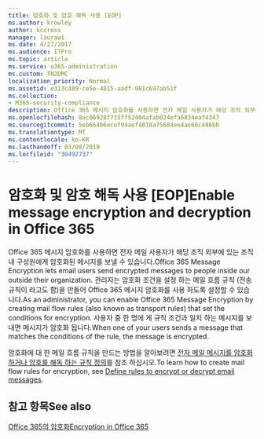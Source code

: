 ```yaml
---
title: 암호화 및 암호 해독 사용 [EOP]
ms.author: krowley
author: kccross
manager: laurawi
ms.date: 4/27/2017
ms.audience: ITPro
ms.topic: article
ms.service: o365-administration
ms.custom: TN2DMC
localization_priority: Normal
ms.assetid: e313c489-ce5e-4015-aadf-981c697ab51f
ms.collection:
- M365-security-compliance
description: Office 365 메시지 암호화를 사용하면 전자 메일 사용자가 해당 조직 외부에 있는 조직 내 구성원에게 암호화된 메시지를 보낼 수 있습니다. 관리자는 암호화 조건을 설정 하는 메일 흐름 규칙 (전송 규칙이 라고도 함)을 만들어 Office 365 메시지 암호화를 사용 하도록 설정할 수 있습니다.
ms.openlocfilehash: 8ac06928f715ff52404afab024efa6834eaf4347
ms.sourcegitcommit: 5eb664b6ecef94aef4018a75684ee4ae66c486bb
ms.translationtype: MT
ms.contentlocale: ko-KR
ms.lasthandoff: 03/08/2019
ms.locfileid: "30492737"
---
```

# <a name="enable-message-encryption-and-decryption-in-office-365"></a><span data-ttu-id="85f36-104">암호화 및 암호 해독 사용 [EOP]</span><span class="sxs-lookup"><span data-stu-id="85f36-104">Enable message encryption and decryption in Office 365</span></span>

<span data-ttu-id="85f36-105">Office 365 메시지 암호화를 사용하면 전자 메일 사용자가 해당 조직 외부에 있는 조직 내 구성원에게 암호화된 메시지를 보낼 수 있습니다.</span><span class="sxs-lookup"><span data-stu-id="85f36-105">Office 365 Message Encryption lets email users send encrypted messages to people inside our outside their organization.</span></span> <span data-ttu-id="85f36-106">관리자는 암호화 조건을 설정 하는 메일 흐름 규칙 (전송 규칙이 라고도 함)을 만들어 Office 365 메시지 암호화를 사용 하도록 설정할 수 있습니다.</span><span class="sxs-lookup"><span data-stu-id="85f36-106">As an administrator, you can enable Office 365 Message Encryption by creating mail flow rules (also known as transport rules) that set the conditions for encryption.</span></span> <span data-ttu-id="85f36-107">사용자 중 한 명에 게 규칙 조건과 일치 하는 메시지를 보내면 메시지가 암호화 됩니다.</span><span class="sxs-lookup"><span data-stu-id="85f36-107">When one of your users sends a message that matches the conditions of the rule, the message is encrypted.</span></span>
  
<span data-ttu-id="85f36-108">암호화에 대 한 메일 흐름 규칙을 만드는 방법을 알아보려면 [전자 메일 메시지를 암호화 하거나 암호를 해독 하는 규칙 정의](https://go.microsoft.com/fwlink/p/?LinkID=402846)를 참조 하십시오.</span><span class="sxs-lookup"><span data-stu-id="85f36-108">To learn how to create mail flow rules for encryption, see [Define rules to encrypt or decrypt email messages](https://go.microsoft.com/fwlink/p/?LinkID=402846).</span></span>
  
## <a name="see-also"></a><span data-ttu-id="85f36-109">참고 항목</span><span class="sxs-lookup"><span data-stu-id="85f36-109">See also</span></span>

[<span data-ttu-id="85f36-110">Office 365의 암호화</span><span class="sxs-lookup"><span data-stu-id="85f36-110">Encryption in Office 365</span></span>](https://go.microsoft.com/fwlink/p/?LinkID=392525)


